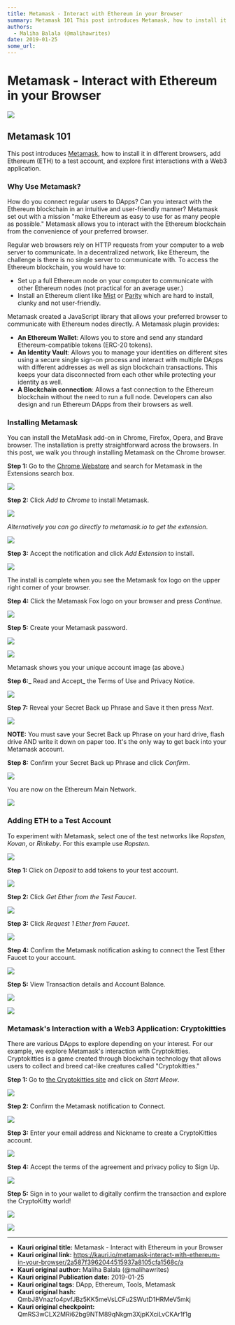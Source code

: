 ```yaml
---
title: Metamask - Interact with Ethereum in your Browser
summary: Metamask 101 This post introduces Metamask, how to install it in different browsers, add Ethereum (ETH) to a test account, and explore first interactions with a Web3 application. Why Use Metamask? How do you connect regular users to DApps? Can you interact with the Ethereum blockchain in an intuitive and user-friendly manner? Metamask set out with a mission make Ethereum as easy to use for as many people as possible. Metamask allows you to interact with the Ethereum blockchain from the convenien
authors:
  - Maliha Balala (@malihawrites)
date: 2019-01-25
some_url: 
---
```


# Metamask - Interact with Ethereum in your Browser

![](https://ipfs.infura.io/ipfs/QmURgLZzcTRHHjvJYwhsPjFUaLARUHnVs9WEBwm3C2Bppi)


## Metamask 101

This post introduces [Metamask](https://metamask.io), how to install it in different browsers, add Ethereum (ETH) to a test account, and explore first interactions with a Web3 application.

### Why Use Metamask?

How do you connect regular users to DApps? Can you interact with the Ethereum blockchain in an intuitive and user-friendly manner? Metamask set out with a mission "make Ethereum as easy to use for as many people as possible." Metamask allows you to interact with the Ethereum blockchain from the convenience of your preferred browser.

Regular web browsers rely on HTTP requests from your computer to a web server to communicate. In a decentralized network, like Ethereum, the challenge is there is no single server to communicate with. To access the Ethereum blockchain, you would have to:

- Set up a full Ethereum node on your computer to communicate with other Ethereum nodes (not practical for an average user.)
- Install an Ethereum client like [Mist](https://github.com/ethereum/mist) or [Parity](https://www.parity.io/ethereum/) which are hard to install, clunky and not user-friendly.

Metamask created a JavaScript library that allows your preferred browser to communicate with Ethereum nodes directly. A Metamask plugin provides:

- **An Ethereum Wallet**: Allows you to store and send any standard Ethereum-compatible tokens (ERC-20 tokens).
- **An Identity Vault**: Allows you to manage your identities on different sites using a secure single sign-on process and interact with multiple DApps with different addresses as well as sign blockchain transactions. This keeps your data disconnected from each other while protecting your identity as well.
- **A Blockchain connection**: Allows a fast connection to the Ethereum blockchain without the need to run a full node. Developers can also design and run Ethereum DApps from their browsers as well.

### Installing Metamask

You can install the MetaMask add-on in Chrome, Firefox, Opera, and Brave browser. The installation is pretty straightforward across the browsers. In this post, we walk you through installing Metamask on the Chrome browser.

**Step 1:** Go to the [Chrome Webstore](https://chrome.google.com/webstore/category/extensions) and search for Metamask in the Extensions search box.

![](https://ipfs.infura.io/ipfs/QmPpaqCQvbAN7HukgcsCcNNXeJhrqQVnWKkEA81CHAQm5u)

**Step 2:** Click _Add to Chrome_ to install Metamask.

![](https://ipfs.infura.io/ipfs/QmTEKpL7JArMw2FXpdU8ibyDQF1HvGxFQQ5xTukZeEj71N)

_Alternatively you can go directly to metamask.io to get the extension_.

![](https://ipfs.infura.io/ipfs/QmXoGyVRrFqQgagMcT7rXaQkGtwDwU3iUvhhKhZDcnMzsL)

**Step 3:** Accept the notification and click _Add Extension_ to install.

![](https://ipfs.infura.io/ipfs/QmSRPXeFjoMoB2oT47uprf59Pb22TDC2dLo85rgaExgWD8)

The install is complete when you see the Metamask fox logo on the upper right corner of your browser.

**Step 4:** Click the Metamask Fox logo on your browser and press _Continue._

![](https://ipfs.infura.io/ipfs/QmeiUocqrKGWvnaABDJhkXhfB7Zb4op25rk5if68HANCpo)

**Step 5:** Create your Metamask password.

![](https://ipfs.infura.io/ipfs/QmRjtMG9SP39Tc3oquvg2trYL164nMwbDSWSPHwSHvzWXQ)

![](https://ipfs.infura.io/ipfs/QmVrZFjDigPjDHEdXczYN1UcFiVtRJ6QGKQDuGaqFHviKh)

Metamask shows you your unique account image (as above.)

**Step 6:**_ Read and Accept_ the Terms of Use and Privacy Notice.

![](https://ipfs.infura.io/ipfs/QmVPiB6dRWWJdT971m8ALMkYZkGtso4TFYz1xyQT47EGjk)

**Step 7:** Reveal your Secret Back up Phrase and Save it then press _Next_.

![](https://ipfs.infura.io/ipfs/QmY8YWs3CjKai8AWX6TXazqDA2YygAK73JFS94HdutcJst)

**NOTE:** You must save your Secret Back up Phrase on your hard drive, flash drive AND write it down on paper too. It's the only way to get back into your Metamask account.

**Step 8:** Confirm your Secret Back up Phrase and click _Confirm_.

![](https://ipfs.infura.io/ipfs/QmXAdaNoacSGcRucKVvybxLm2XDofc3XABMXXXoDVC7uQz)

You are now on the Ethereum Main Network.

![](https://ipfs.infura.io/ipfs/QmeACn7zaxA2aRP2QYXQuhjzTQtVzy3SauKsXcqweF2uXX)

### Adding ETH to a Test Account

To experiment with Metamask, select one of the test networks like _Ropsten_, _Kovan_, or _Rinkeby_. For this example use _Ropsten_.

![](https://ipfs.infura.io/ipfs/QmQZtTDEhKzAzU7cHMD81pq52PHRfJaZzdoihoGh5hx4hd)

**Step 1:** Click on _Deposit_ to add tokens to your test account.

![](https://ipfs.infura.io/ipfs/QmZGAe15DE8hnyV8XwZBfiwcsGrXx5dASKWxXL6ZzL79Lt)

**Step 2:** Click _Get Ether from the Test Faucet_.

![](https://ipfs.infura.io/ipfs/QmVL4K1r8bDtf59DPRdJagSzanJizL68ogddGSCBfifKqS)

**Step 3:** Click _Request 1 Ether from Faucet_.

![](https://ipfs.infura.io/ipfs/Qmct9NjqZYDmMYjhJHT2GAbn8x8tHRBRKEwRHRUvjQaYy5)

**Step 4:** Confirm the Metamask notification asking to connect the Test Ether Faucet to your account.

![](https://ipfs.infura.io/ipfs/QmdtFzTrF3pQosSaeA7cZP4JD4VUhS5w9nV1C18qHL2F94)

**Step 5:** View Transaction details and Account Balance.

![](https://ipfs.infura.io/ipfs/QmZaZdb3iaSA5bnaoeFe2iCXJah61RPfi1zdwNAg5Zc8GJ)

![](https://ipfs.infura.io/ipfs/QmUYwsxPsoMGWMxvjhUh22BCiZCPJN2YE8G7mxDG1N8rse)

### Metamask's Interaction with a Web3 Application: Cryptokitties

There are various DApps to explore depending on your interest. For our example, we explore Metamask's interaction with Cryptokitties. Cryptokitties is a game created through blockchain technology that allows users to collect and breed cat-like creatures called "Cryptokitties."

**Step 1:** Go to [the Cryptokitties site](https://www.cryptokitties.co) and click on _Start Meow_.

![](https://ipfs.infura.io/ipfs/QmViVWiz6V7UNxNwvybXLFggXtzSfzD6q3Wm39WCT2FCeL)

**Step 2:** Confirm the Metamask notification to Connect.

![](https://ipfs.infura.io/ipfs/QmQURVFRFYKb4d59vDsPxTtp6mWNXmr7YkfQRoAaxCzqJ1)

**Step 3:** Enter your email address and Nickname to create a CryptoKitties account.

![](https://ipfs.infura.io/ipfs/QmQCSGhG6Vxj7rzUmdDSFLSwEL4wSj734W49YuhN8TiwpG)

**Step 4:** Accept the terms of the agreement and privacy policy to Sign Up.

![](https://ipfs.infura.io/ipfs/QmbJhPcqULvLPDeP2f5m6xbG36S2Xr2tYujFHxQ8CR5zgK)

**Step 5:** Sign in to your wallet to digitally confirm the transaction and explore the CryptoKitty world!

![](https://ipfs.infura.io/ipfs/QmNVw3bqbKKX7cQQX1HbogksuLmLE4wmKSnDuHPL4iAZMn)

![](https://ipfs.infura.io/ipfs/Qmc1emhEcr9ex5soYXMBs5oFTvco5Q33sxFCY2bSXZ34TE)


---

- **Kauri original title:** Metamask - Interact with Ethereum in your Browser
- **Kauri original link:** https://kauri.io/metamask-interact-with-ethereum-in-your-browser/2a587f3962044515937a8105cfa1568c/a
- **Kauri original author:** Maliha Balala (@malihawrites)
- **Kauri original Publication date:** 2019-01-25
- **Kauri original tags:** DApp, Ethereum, Tools, Metamask
- **Kauri original hash:** QmbJ8Vnazfo4pvfJBz5KK5meVsLCFu2SWutD1HRMeV5mkj
- **Kauri original checkpoint:** QmRS3wCLX2MRi62bg9NTM89qNkgm3XjpKXciLvCKAr1f1g



